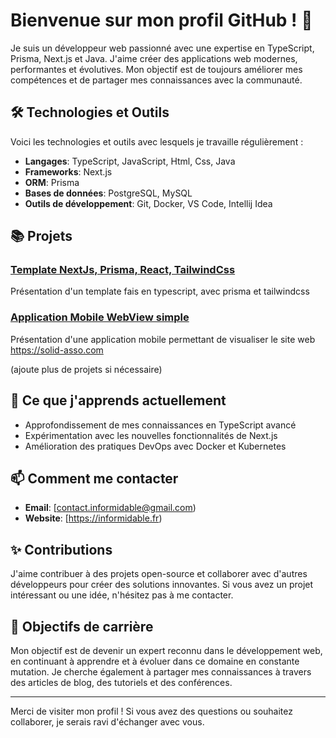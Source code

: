 # Bienvenue sur mon profil GitHub ! 👋

Je suis un développeur web passionné avec une expertise en TypeScript, Prisma, Next.js et Java. J'aime créer des applications web modernes, performantes et évolutives. Mon objectif est de toujours améliorer mes compétences et de partager mes connaissances avec la communauté.

## 🛠️ Technologies et Outils

Voici les technologies et outils avec lesquels je travaille régulièrement :

- **Langages**: TypeScript, JavaScript, Html, Css, Java
- **Frameworks**: Next.js
- **ORM**: Prisma
- **Bases de données**: PostgreSQL, MySQL
- **Outils de développement**: Git, Docker, VS Code, Intellij Idea

## 📚 Projets

### [Template NextJs, Prisma, React, TailwindCss](lien-du-projet)
Présentation d'un template fais en typescript, avec prisma et tailwindcss

### [Application Mobile WebView simple](lien-du-projet)
Présentation d'une application mobile permettant de visualiser le site web https://solid-asso.com

(ajoute plus de projets si nécessaire)

## 🌱 Ce que j'apprends actuellement

- Approfondissement de mes connaissances en TypeScript avancé
- Expérimentation avec les nouvelles fonctionnalités de Next.js
- Amélioration des pratiques DevOps avec Docker et Kubernetes

## 📫 Comment me contacter

- **Email**: [contact.informidable@gmail.com)
- **Website**: [https://informidable.fr)

## ✨ Contributions

J'aime contribuer à des projets open-source et collaborer avec d'autres développeurs pour créer des solutions innovantes. Si vous avez un projet intéressant ou une idée, n'hésitez pas à me contacter.

## 🎯 Objectifs de carrière

Mon objectif est de devenir un expert reconnu dans le développement web, en continuant à apprendre et à évoluer dans ce domaine en constante mutation. Je cherche également à partager mes connaissances à travers des articles de blog, des tutoriels et des conférences.

---

Merci de visiter mon profil ! Si vous avez des questions ou souhaitez collaborer, je serais ravi d'échanger avec vous.
